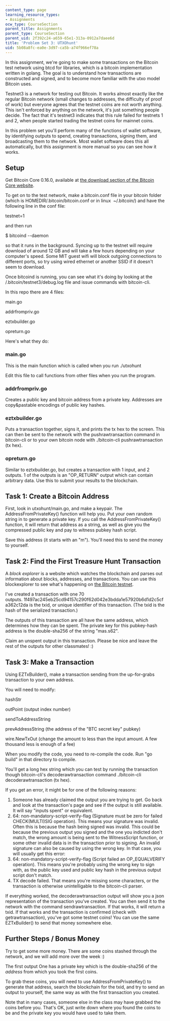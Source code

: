 ```yaml
---
content_type: page
learning_resource_types:
- Assignments
ocw_type: CourseSection
parent_title: Assignments
parent_type: CourseSection
parent_uid: 2f392c24-a659-65e1-313a-0912a7daee6d
title: 'Problem Set 3: UTXOhunt'
uid: 5b08a8fc-ea0e-3d97-ca5b-a74f966ef78a
---
```


In this assignment, we're going to make some transactions on the Bitcoin test network using btcd for libraries, which is a bitcoin implementation written in golang. The goal is to understand how transactions are constructed and signed, and to become more familiar with the utxo model Bitcoin uses.

Testnet3 is a network for testing out Bitcoin. It works almost exactly like the regular Bitcoin network (small changes to addresses, the difficulty of proof of work) but everyone agrees that the testnet coins are not worth anything. This isn't enforced by anything on the network, it's just something people decide. The fact that it's testnet3 indicates that this rule failed for testnets 1 and 2, when people started trading the testnet coins for mainnet coins.

In this problem set you'll perform many of the functions of wallet software, by identifying outputs to spend, creating transactions, signing them, and broadcasting them to the network. Most wallet software does this all automatically, but this assignment is more manual so you can see how it works.

Setup
-----

Get Bitcoin Core 0.16.0, available at [the download section of the Bitcoin Core website](https://bitcoincore.org/en/download/).

To get on to the test network, make a bitcoin.conf file in your bitcoin folder (which is HOMEDIR/.bitcoin/bitcoin.conf or in linux  ~/.bitcoin/) and have the following line in the conf file:

testnet=1

and then run

$ bitcoind --daemon

so that it runs in the background. Syncing up to the testnet will require download of around 12 GB and will take a few hours depending on your computer's speed. Some MIT guest wifi will block outgoing connections to different ports, so try using wired ethernet or another SSID if it doesn't seem to download.

Once bitcoind is running, you can see what it's doing by looking at the /.bitcoin/testnet3/debug.log file and issue commands with bitcoin-cli.

In this repo there are 4 files:

main.go

addrfrompriv.go

eztxbuilder.go

opreturn.go

Here's what they do:

### main.go

This is the main function which is called when you run ./utxohunt

Edit this file to call functions from other files when you run the program.

### addrfrompriv.go

Creates a public key and bitcoin address from a private key. Addresses are copy&pastable encodings of public key hashes.

### eztxbuilder.go

Puts a transaction together, signs it, and prints the tx hex to the screen. This can then be sent to the network with the pushrawtransaction command in bitcoin-cli or to your own bitcoin node with ./bitcoin-cli pushrawtransaction (tx hex).

### opreturn.go

Similar to eztxbuilder.go, but creates a transaction with 1 input, and 2 outputs. 1 of the outputs is an "OP\_RETURN" output which can contain arbitrary data. Use this to submit your results to the blockchain.

Task 1: Create a Bitcoin Address
--------------------------------

First, look in utxohunt/main.go, and make a keypair. The AddressFromPrivateKey() function will help you. Put your own random string in to generate a private key. If you call the AddressFromPrivateKey() function, it will return that address as a string, as well as give you the compressed public key and pay to witness pubkey hash script.

Save this address (it starts with an "m"). You'll need this to send the money to yourself.

Task 2: Find the First Treasure Hunt Transaction
------------------------------------------------

A _block explorer_ is a website which watches the blockchain and parses out information about blocks, addresses, and transactions. You can use this blockexplorer to see what's happening on [the Bitcoin testnet](https://testnet.smartbit.com.au/).

I've created a transaction with one 70 outputs. 1f497ac245eb25cd94157c290f62d042e3bdda1e57920b6d1d2c5cfa362c12da is the txid, or unique identifier of this transaction. (The txid is the hash of the serialized transaction.)

The outputs of this transaction are all have the same address, which determines how they can be spent. The private key for this pubkey-hash address is the double-sha256 of the string "mas.s62".

Claim an unspent output in this transaction. Please be nice and leave the rest of the outputs for other classmates! :)

Task 3: Make a Transaction
--------------------------

Using EZTxBuilder(), make a transaction sending from the up-for-grabs transaction to your own address.

You will need to modify:

hashStr

outPoint (output index number)

sendToAddressString

prevAddressString (the address of the "BTC secret key" pubkey)

wire.NewTxOut (change the amount to less than the input amount. A few thousand less is enough of a fee)

When you modify the code, you need to re-compile the code. Run "go build" in that directory to compile.

You'll get a long hex string which you can test by running the transaction though bitcoin-cli's decoderawtransaction command ./bitcoin-cli decoderawtransaction (tx hex).

If you get an error, it might be for one of the following reasons:

1.  Someone has already claimed the output you are trying to get. Go back and look at the transaction's page and see if the output is still available. It will say "inputs spent" or equivalent.
2.  64: non-mandatory-script-verify-flag (Signature must be zero for failed CHECK(MULTI)SIG operation). This means your signature was invalid. Often this is because the hash being signed was invalid. This could be because the previous output you signed and the one you indicted don't match, the wrong amount is being sent to the WitnessScript function, or some other invalid data is in the transaction prior to signing. An invalid signature can also be caused by using the wrong key. In that case, you will usually get this error:
3.  64: non-mandatory-script-verify-flag (Script failed an OP\_EQUALVERIFY operation). This means you're probably using the wrong key to sign with, as the public key used and public key hash in the previous output script don't match.
4.  TX decode failed. That means you're missing some characters, or the transaction is otherwise unintelligable to the bitcoin-cli parser.

If everything worked, the decoderawtransaction output will show you a json representation of the transaction you've created. You can then send it to the network with the command sendrawtransaction. If that works, it will return a txid. If that works and the transaction is confirmed (check with getrawtransaction), you've got some testnet coins! You can use the same EZTxBuilder() to send that money somewhere else.

Further Steps / Bonus Money
---------------------------

Try to get some more money. There are some coins stashed through the network, and we will add more over the week :)

The first output One has a private key which is the double-sha256 of the _address_ from which you took the first coins.

To grab these coins, you will need to use AddressFromPrivateKey() to generate that address, search the blockchain for the txid, and try to send an output to yourself, the same way as with the first transaction you created.

Note that in many cases, someone else in the class may have grabbed the coins before you. That's OK, just write down where you found the coins to be and the private key you would have used to take them.